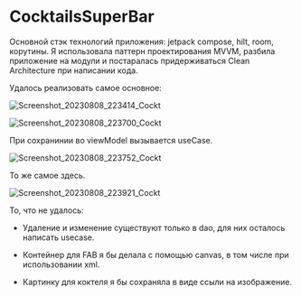 # CocktailsSuperBar

Основной стэк технологий приложения: jetpack compose, hilt, room, корутины. 
Я использовала паттерн проектирования MVVM, разбила приложение на модули и постаралась придерживаться Clean Architecture при написании кода.

Удалось реализовать самое основное:

![Screenshot_20230808_223414_Cockt](https://github.com/dkkdark/CocktailsSuperBar/assets/49618961/7f066410-ec4a-46b0-809c-f19b1e945aa1)


![Screenshot_20230808_223700_Cockt](https://github.com/dkkdark/CocktailsSuperBar/assets/49618961/1e35f3dd-5d4d-4ab0-8df4-3f2e4ae64692)



При сохранинии во viewModel вызывается useCase.


![Screenshot_20230808_223752_Cockt](https://github.com/dkkdark/CocktailsSuperBar/assets/49618961/bcf16625-5309-4e8b-9479-d0ca3b9a45cc)


То же самое здесь.

![Screenshot_20230808_223921_Cockt](https://github.com/dkkdark/CocktailsSuperBar/assets/49618961/a1076800-0923-47a3-96b2-eedc4a1a4d81)



То, что не удалось:

- Удаление и изменение существуют только в dao, для них осталось написать usecase.

- Контейнер для FAB я бы делала с помощью canvas, в том числе при использовании xml.

- Картинку для коктеля я бы сохраняла в виде ссыли на изображение.
